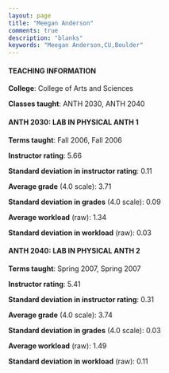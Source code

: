```yaml
---
layout: page
title: "Meegan Anderson" 
comments: true
description: "blanks"
keywords: "Meegan Anderson,CU,Boulder"
---
```

<head>
<script src="https://ajax.googleapis.com/ajax/libs/jquery/2.1.3/jquery.min.js"></script>
<script src="https://dl.dropboxusercontent.com/s/pc42nxpaw1ea4o9/highcharts.js?dl=0"></script>
<!-- <script src="../assets/js/highcharts.js"></script> -->
<style type="text/css">@font-face {
	font-family: "Bebas Neue";
	src: url(https://www.filehosting.org/file/details/544349/BebasNeue Regular.otf) format("opentype");
	}
	h1.Bebas { 
		font-family: "Bebas Neue", Verdana, Tahoma;
	}
</style>
</head>
	   
#### TEACHING INFORMATION

**College**: College of Arts and Sciences

**Classes taught**: ANTH 2030, ANTH 2040

#### ANTH 2030: LAB IN PHYSICAL ANTH 1

**Terms taught**: Fall 2006, Fall 2006

**Instructor rating**: 5.66

**Standard deviation in instructor rating**: 0.11

**Average grade** (4.0 scale): 3.71

**Standard deviation in grades** (4.0 scale): 0.09

**Average workload** (raw): 1.34

**Standard deviation in workload** (raw): 0.03

#### ANTH 2040: LAB IN PHYSICAL ANTH 2

**Terms taught**: Spring 2007, Spring 2007

**Instructor rating**: 5.41

**Standard deviation in instructor rating**: 0.31

**Average grade** (4.0 scale): 3.74

**Standard deviation in grades** (4.0 scale): 0.03

**Average workload** (raw): 1.49

**Standard deviation in workload** (raw): 0.11


